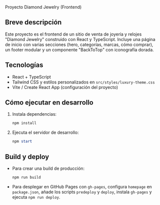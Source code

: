 Proyecto Diamond Jewelry (Frontend)

Breve descripción
------------------
Este proyecto es el frontend de un sitio de venta de joyería y relojes "Diamond Jewelry" construido con React y TypeScript. Incluye una página de inicio con varias secciones (hero, categorías, marcas, cómo comprar), un footer modular y un componente "BackToTop" con iconografía dorada.

Tecnologías
-----------
- React + TypeScript
- Tailwind CSS y estilos personalizados en `src/styles/luxury-theme.css`
- Vite / Create React App (configuración del proyecto)


Cómo ejecutar en desarrollo
---------------------------
1. Instala dependencias:
   ```powershell
   npm install
   ```
2. Ejecuta el servidor de desarrollo:
   ```powershell
   npm start
   ```

Build y deploy
--------------
- Para crear una build de producción:
  ```powershell
  npm run build
  ```
- Para desplegar en GitHub Pages con `gh-pages`, configura `homepage` en `package.json`, añade los scripts `predeploy` y `deploy`, instala `gh-pages` y ejecuta `npm run deploy`.

